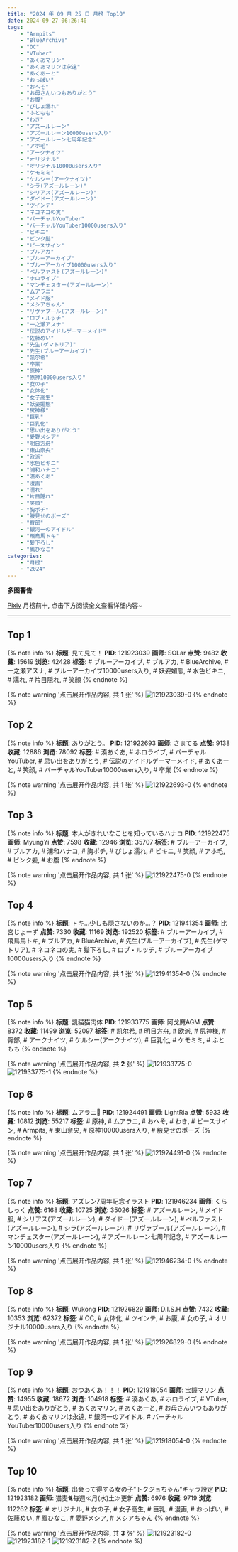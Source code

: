 ```yaml
---
title: "2024 年 09 月 25 日 月榜 Top10"
date: 2024-09-27 06:26:40
tags:
    - "Armpits"
    - "BlueArchive"
    - "OC"
    - "VTuber"
    - "あくあマリン"
    - "あくあマリンは永遠"
    - "あくあーと"
    - "おっぱい"
    - "おへそ"
    - "お母さんいつもありがとう"
    - "お腹"
    - "びしょ濡れ"
    - "ふともも"
    - "わき"
    - "アズールレーン"
    - "アズールレーン10000users入り"
    - "アズールレーン七周年記念"
    - "アホ毛"
    - "アークナイツ"
    - "オリジナル"
    - "オリジナル10000users入り"
    - "ケモミミ"
    - "ケルシー(アークナイツ)"
    - "シラ(アズールレーン)"
    - "シリアス(アズールレーン)"
    - "ダイドー(アズールレーン)"
    - "ツインテ"
    - "ネコネコの実"
    - "バーチャルYouTuber"
    - "バーチャルYouTuber10000users入り"
    - "ビキニ"
    - "ピンク髪"
    - "ピースサイン"
    - "ブルアカ"
    - "ブルーアーカイブ"
    - "ブルーアーカイブ10000users入り"
    - "ベルファスト(アズールレーン)"
    - "ホロライブ"
    - "マンチェスター(アズールレーン)"
    - "ムアラニ"
    - "メイド服"
    - "メシアちゃん"
    - "リヴァプール(アズールレーン)"
    - "ロブ・ルッチ"
    - "一之瀬アスナ"
    - "伝説のアイドルゲーマーメイド"
    - "佐藤めい"
    - "先生(ゲマトリア)"
    - "先生(ブルーアーカイブ)"
    - "凯尔希"
    - "卒業"
    - "原神"
    - "原神10000users入り"
    - "女の子"
    - "女体化"
    - "女子高生"
    - "妖姿媚態"
    - "尻神様"
    - "巨乳"
    - "巨乳化"
    - "思い出をありがとう"
    - "愛野メシア"
    - "明日方舟"
    - "東山奈央"
    - "欧派"
    - "水色ビキニ"
    - "浦和ハナコ"
    - "湊あくあ"
    - "漫画"
    - "濡れ"
    - "片目隠れ"
    - "笑顔"
    - "胸ポチ"
    - "腋見せのポーズ"
    - "臀部"
    - "銀河一のアイドル"
    - "飛鳥馬トキ"
    - "髪下ろし"
    - "鳳ひなこ"
categories:
    - "月榜"
    - "2024"
---
```


<i class="fa fa-triangle-exclamation"></i>**多图警告**<i class="fa fa-triangle-exclamation"></i>

[Pixiv](https://www.pixiv.net/) 月榜前十, 点击下方阅读全文查看详细内容~

<!-- more -->

---

## Top 1

{% note info %}
**标题**: 見て見て！
**PID**: 121923039 **画师**: SOLar
**点赞**: 9482 **收藏**: 15619 **浏览**: 42428
**标签**: # ブルーアーカイブ, # ブルアカ, # BlueArchive, # 一之瀬アスナ, # ブルーアーカイブ10000users入り, # 妖姿媚態, # 水色ビキニ, # 濡れ, # 片目隠れ, # 笑顔
{% endnote %}

{% note warning '点击展开作品内容, 共 **1** 张' %}
![121923039-0](https://i.pixiv.re/img-original/img/2024/08/29/00/13/16/121923039_p0.png)
{% endnote %}

## Top 2

{% note info %}
**标题**: ありがとう。
**PID**: 121922693 **画师**: さまてる
**点赞**: 9138 **收藏**: 12886 **浏览**: 78092
**标签**: # 湊あくあ, # ホロライブ, # バーチャルYouTuber, # 思い出をありがとう, # 伝説のアイドルゲーマーメイド, # あくあーと, # 笑顔, # バーチャルYouTuber10000users入り, # 卒業
{% endnote %}

{% note warning '点击展开作品内容, 共 **1** 张' %}
![121922693-0](https://i.pixiv.re/img-original/img/2024/08/29/00/04/42/121922693_p0.jpg)
{% endnote %}

## Top 3

{% note info %}
**标题**: 本人がきれいなことを知っているハナコ
**PID**: 121922475 **画师**: MyungYi
**点赞**: 7598 **收藏**: 12946 **浏览**: 35707
**标签**: # ブルーアーカイブ, # ブルアカ, # 浦和ハナコ, # 胸ポチ, # びしょ濡れ, # ビキニ, # 笑顔, # アホ毛, # ピンク髪, # お腹
{% endnote %}

{% note warning '点击展开作品内容, 共 **1** 张' %}
![121922475-0](https://i.pixiv.re/img-original/img/2024/08/29/00/01/26/121922475_p0.jpg)
{% endnote %}

## Top 4

{% note info %}
**标题**: トキ…少しも隠さないのか…？
**PID**: 121941354 **画师**: 比宮じょーず
**点赞**: 7330 **收藏**: 11169 **浏览**: 192520
**标签**: # ブルーアーカイブ, # 飛鳥馬トキ, # ブルアカ, # BlueArchive, # 先生(ブルーアーカイブ), # 先生(ゲマトリア), # ネコネコの実, # 髪下ろし, # ロブ・ルッチ, # ブルーアーカイブ10000users入り
{% endnote %}

{% note warning '点击展开作品内容, 共 **1** 张' %}
![121941354-0](https://i.pixiv.re/img-original/img/2024/08/29/19/20/38/121941354_p0.png)
{% endnote %}

## Top 5

{% note info %}
**标题**: 凯猫猫肉体
**PID**: 121933775 **画师**: 阿戈魔AGM
**点赞**: 8372 **收藏**: 11499 **浏览**: 52097
**标签**: # 凯尔希, # 明日方舟, # 欧派, # 尻神様, # 臀部, # アークナイツ, # ケルシー(アークナイツ), # 巨乳化, # ケモミミ, # ふともも
{% endnote %}

{% note warning '点击展开作品内容, 共 **2** 张' %}
![121933775-0](https://i.pixiv.re/img-original/img/2024/08/29/12/46/10/121933775_p0.jpg)
![121933775-1](https://i.pixiv.re/img-original/img/2024/08/29/12/46/10/121933775_p1.jpg)
{% endnote %}

## Top 6

{% note info %}
**标题**: ムアラニ🎨
**PID**: 121924491 **画师**: LightRia
**点赞**: 5933 **收藏**: 10812 **浏览**: 55217
**标签**: # 原神, # ムアラニ, # おへそ, # わき, # ピースサイン, # Armpits, # 東山奈央, # 原神10000users入り, # 腋見せのポーズ
{% endnote %}

{% note warning '点击展开作品内容, 共 **1** 张' %}
![121924491-0](https://i.pixiv.re/img-original/img/2024/08/29/01/03/07/121924491_p0.jpg)
{% endnote %}

## Top 7

{% note info %}
**标题**: アズレン7周年記念イラスト
**PID**: 121946234 **画师**: くらしっく
**点赞**: 6168 **收藏**: 10725 **浏览**: 35026
**标签**: # アズールレーン, # メイド服, # シリアス(アズールレーン), # ダイドー(アズールレーン), # ベルファスト(アズールレーン), # シラ(アズールレーン), # リヴァプール(アズールレーン), # マンチェスター(アズールレーン), # アズールレーン七周年記念, # アズールレーン10000users入り
{% endnote %}

{% note warning '点击展开作品内容, 共 **1** 张' %}
![121946234-0](https://i.pixiv.re/img-original/img/2024/08/29/22/00/08/121946234_p0.jpg)
{% endnote %}

## Top 8

{% note info %}
**标题**: Wukong
**PID**: 121926829 **画师**: D.I.S.H
**点赞**: 7432 **收藏**: 10353 **浏览**: 62372
**标签**: # OC, # 女体化, # ツインテ, # お腹, # 女の子, # オリジナル10000users入り
{% endnote %}

{% note warning '点击展开作品内容, 共 **1** 张' %}
![121926829-0](https://i.pixiv.re/img-original/img/2024/08/30/19/57/05/121926829_p0.jpg)
{% endnote %}

## Top 9

{% note info %}
**标题**: おつあくあ！！！
**PID**: 121918054 **画师**: 宝鐘マリン
**点赞**: 14955 **收藏**: 18672 **浏览**: 104918
**标签**: # 湊あくあ, # ホロライブ, # VTuber, # 思い出をありがとう, # あくあマリン, # あくあーと, # お母さんいつもありがとう, # あくあマリンは永遠, # 銀河一のアイドル, # バーチャルYouTuber10000users入り
{% endnote %}

{% note warning '点击展开作品内容, 共 **1** 张' %}
![121918054-0](https://i.pixiv.re/img-original/img/2024/08/28/22/00/02/121918054_p0.png)
{% endnote %}

## Top 10

{% note info %}
**标题**: 出会って得する女の子”トクジョちゃん”キャラ設定
**PID**: 121923182 **画师**: 猫麦🐈毎週≪月(水)土≫更新
**点赞**: 6976 **收藏**: 9719 **浏览**: 112262
**标签**: # オリジナル, # 女の子, # 女子高生, # 巨乳, # 漫画, # おっぱい, # 佐藤めい, # 鳳ひなこ, # 愛野メシア, # メシアちゃん
{% endnote %}

{% note warning '点击展开作品内容, 共 **3** 张' %}
![121923182-0](https://i.pixiv.re/img-original/img/2024/08/29/00/17/59/121923182_p0.png)
![121923182-1](https://i.pixiv.re/img-original/img/2024/08/29/00/17/59/121923182_p1.png)
![121923182-2](https://i.pixiv.re/img-original/img/2024/08/29/00/17/59/121923182_p2.png)
{% endnote %}

